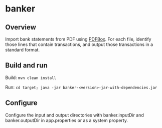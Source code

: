 # banker

## Overview
Import bank statements from PDF using [PDFBox](https://pdfbox.apache.org). For each file, identify those lines that contain transactions, and output those transactions in a standard format.

## Build and run
Build: 
`mvn clean install`

Run: `cd target; java -jar banker-<version>-jar-with-dependencies.jar`

## Configure
Configure the input and output directories with banker.inputDir and banker.outputDir in app.properties or as a system property. 
